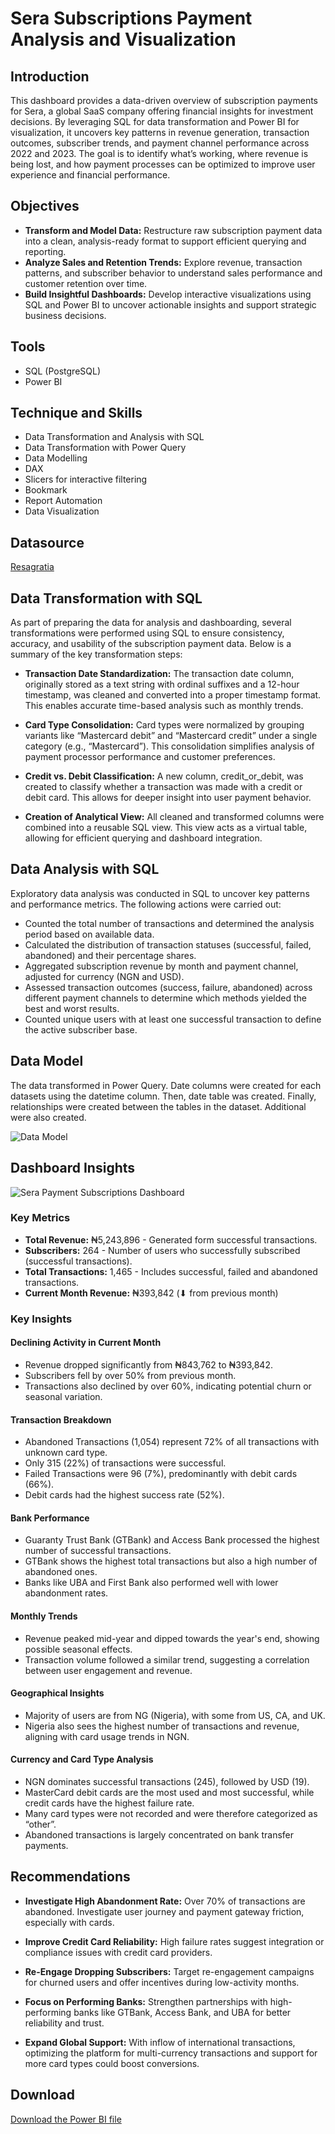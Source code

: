 # Sera Subscriptions Payment Analysis and Visualization

## Introduction
This dashboard provides a data-driven overview of subscription payments for Sera, a global SaaS company offering financial insights for investment decisions. By leveraging SQL for data transformation and Power BI for visualization, it uncovers key patterns in revenue generation, transaction outcomes, subscriber trends, and payment channel performance across 2022 and 2023. The goal is to identify what’s working, where revenue is being lost, and how payment processes can be optimized to improve user experience and financial performance.

## Objectives
- **Transform and Model Data:** Restructure raw subscription payment data into a clean, analysis-ready format to support efficient querying and reporting.
- **Analyze Sales and Retention Trends:** Explore revenue, transaction patterns, and subscriber behavior to understand sales performance and customer retention over time.
- **Build Insightful Dashboards:** Develop interactive visualizations using SQL and Power BI to uncover actionable insights and support strategic business decisions.

## Tools
- SQL (PostgreSQL)
- Power BI

## Technique and Skills
- Data Transformation and Analysis with SQL
- Data Transformation with Power Query
- Data Modelling
- DAX
- Slicers for interactive filtering
- Bookmark
- Report Automation
- Data Visualization

## Datasource
<a href = "https://resagratia.com/"> Resagratia </a> 

## Data Transformation with SQL
As part of preparing the data for analysis and dashboarding, several transformations were performed using SQL to ensure consistency, accuracy, and usability of the subscription payment data. Below is a summary of the key transformation steps:

- **Transaction Date Standardization:**
The transaction date column, originally stored as a text string with ordinal suffixes and a 12-hour timestamp, was cleaned and converted into a proper timestamp format. This enables accurate time-based analysis such as monthly trends.

- **Card Type Consolidation:**
Card types were normalized by grouping variants like “Mastercard debit” and “Mastercard credit” under a single category (e.g., “Mastercard”). This consolidation simplifies analysis of payment processor performance and customer preferences.

- **Credit vs. Debit Classification:**
A new column, credit_or_debit, was created to classify whether a transaction was made with a credit or debit card. This allows for deeper insight into user payment behavior.

- **Creation of Analytical View:**
All cleaned and transformed columns were combined into a reusable SQL view. This view acts as a virtual table, allowing for efficient querying and dashboard integration.

## Data Analysis with SQL
Exploratory data analysis was conducted in SQL to uncover key patterns and performance metrics. The following actions were carried out:

- Counted the total number of transactions and determined the analysis period based on available data.
- Calculated the distribution of transaction statuses (successful, failed, abandoned) and their percentage shares.
- Aggregated subscription revenue by month and payment channel, adjusted for currency (NGN and USD).
- Assessed transaction outcomes (success, failure, abandoned) across different payment channels to determine which methods yielded the best and worst results.
- Counted unique users with at least one successful transaction to define the active subscriber base.

## Data Model
The data transformed in Power Query. Date columns were created for each datasets using the datetime column. Then, date table was created. Finally, relationships were created between the tables in the dataset. Additional were also created. 

![Data Model](https://github.com/Faithe7/Sera_Subscriptions_Payment_Analysis/blob/main/Assets/sera_payment_subscriptions_dashboard_data_model.png)

## Dashboard Insights

![Sera Payment Subscriptions Dashboard](https://github.com/Faithe7/Sera_Subscriptions_Payment_Analysis/blob/main/Assets/sera_payment_subscriptions_dashboard.PNG)

### Key Metrics 
- **Total Revenue:** ₦5,243,896 - Generated form successful transactions.
- **Subscribers:** 264 - Number of users who successfully subscribed (successful transactions).
- **Total Transactions:** 1,465 - Includes successful, failed and abandoned transactions.
- **Current Month Revenue:** ₦393,842 (⬇ from previous month)

### Key Insights
#### Declining Activity in Current Month
- Revenue dropped significantly from ₦843,762 to ₦393,842.
- Subscribers fell by over 50% from previous month.
- Transactions also declined by over 60%, indicating potential churn or seasonal variation.

#### Transaction Breakdown
- Abandoned Transactions (1,054) represent 72% of all transactions with unknown card type.
- Only 315 (22%) of transactions were successful.
- Failed Transactions were 96 (7%), predominantly with debit cards (66%).
- Debit cards had the highest success rate (52%).

#### Bank Performance
- Guaranty Trust Bank (GTBank) and Access Bank processed the highest number of successful transactions.
- GTBank shows the highest total transactions but also a high number of abandoned ones.
- Banks like UBA and First Bank also performed well with lower abandonment rates.

#### Monthly Trends
- Revenue peaked mid-year and dipped towards the year's end, showing possible seasonal effects.
- Transaction volume followed a similar trend, suggesting a correlation between user engagement and revenue.

#### Geographical Insights
- Majority of users are from NG (Nigeria), with some from US, CA, and UK.
- Nigeria also sees the highest number of transactions and revenue, aligning with card usage trends in NGN.

#### Currency and Card Type Analysis
- NGN dominates successful transactions (245), followed by USD (19).
- MasterCard debit cards are the most used and most successful, while credit cards have the highest failure rate.
- Many card types were not recorded and were therefore categorized as “other”.
- Abandoned transactions is largely concentrated on bank transfer payments.

## Recommendations

- **Investigate High Abandonment Rate:**
Over 70% of transactions are abandoned. Investigate user journey and payment gateway friction, especially with cards.

- **Improve Credit Card Reliability:**
High failure rates suggest integration or compliance issues with credit card providers.

- **Re-Engage Dropping Subscribers:**
Target re-engagement campaigns for churned users and offer incentives during low-activity months.

- **Focus on Performing Banks:**
Strengthen partnerships with high-performing banks like GTBank, Access Bank, and UBA for better reliability and trust.

- **Expand Global Support:**
With inflow of international transactions, optimizing the platform for multi-currency transactions and support for more card types could boost conversions.

## Download
<a href = "https://github.com/Faithe7/Sera_Subscriptions_Payment_Analysis/blob/main/Assets/sera_payment_subscriptions_dashboard.pbix"> Download the Power BI file </a>
